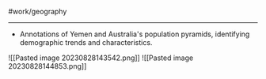 #work/geography

---
- Annotations of Yemen and Australia's population pyramids, identifying demographic trends and characteristics.

![[Pasted image 20230828143542.png]]
![[Pasted image 20230828144853.png]]
